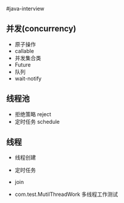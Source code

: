 #java-interview

## 并发(concurrency)
- 原子操作
- callable
- 并发集合类
- Future
- 队列
- wait-notify

## 线程池
- 拒绝策略 reject
- 定时任务 schedule


## 线程
- 线程创建
- 定时任务
- join


- com.test.MutilThreadWork 多线程工作测试

